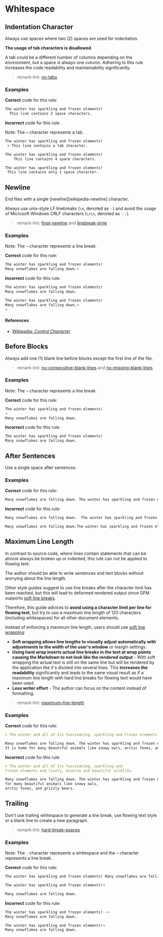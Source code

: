 # Whitespace

## Indentation Character

Always use spaces where two (2) spaces are used for indentation.

**The usage of tab characters is disallowed**.

A tab could be a different number of columns depending on the environment, but a space is always one column.
Adhering to this rule increases the code readability and maintainability significantly.

> remark-lint: [no-tabs](https://github.com/remarkjs/remark-lint/tree/master/packages/remark-lint-no-tabs)

### Examples

 **Correct** code for this rule:

```markdown
The winter has sparkling and frozen elements!
  This line contains 2 space characters.
```

**Incorrect** code for this rule:

Note: The `»` character represents a tab.

```markdown
The winter has sparkling and frozen elements!
 » This line contains a tab character.
```

```markdown
The winter has sparkling and frozen elements!
    This line contains 4 space characters.
```

```markdown
The winter has sparkling and frozen elements!
 This line contains only 1 space character.
```

## Newline

End files with a single [newline][wikipedia-newline] character.

Always use unix-style _LF_ linebreaks (`\n`, denoted as `␊`) and avoid the usage of Microsoft Windows _CRLF_ characters (`\r\n`, denoted as `␍␊`).

> remark-lint: [final-newline](https://en.wikipedia.org/wiki/Newline) and [linebreak-style](https://github.com/remarkjs/remark-lint/tree/master/packages/remark-lint-linebreak-style)

### Examples

Note: The `¬` character represents a line break.

**Correct** code for this rule:

```markdown
The winter has sparkling and frozen elements!
Many snowflakes are falling down.¬
```

**Incorrect** code for this rule:


```markdown
The winter has sparkling and frozen elements!
Many snowflakes are falling down.
```

```markdown
The winter has sparkling and frozen elements!
Many snowflakes are falling down.¬
¬
```

#### References

- [Wikipedia: _Control Character_](https://en.wikipedia.org/wiki/Control_character)

## Before Blocks

Always add one (1) blank line before blocks except the first line of the file.

> remark-lint: [no-consecutive-blank-lines](https://github.com/remarkjs/remark-lint/tree/master/packages/remark-lint-no-consecutive-blank-lines) and [no-missing-blank-lines](https://github.com/remarkjs/remark-lint/tree/master/packages/remark-lint-no-missing-blank-lines)

### Examples

Note: The `¬` character represents a line break.

**Correct** code for this rule:

```markdown
The winter has sparkling and frozen elements!
¬
Many snowflakes are falling down.
```

**Incorrect** code for this rule:

```markdown
The winter has sparkling and frozen elements!
Many snowflakes are falling down.
```

## After Sentences

Use a single space after sentences.

### Examples

**Correct** code for this rule:

```markdown
Many snowflakes are falling down. The winter has sparkling and frozen elements!
```

**Incorrect** code for this rule:

```markdown
Many snowflakes are falling down.  The winter has sparkling and frozen elements!
```

```markdown
Many snowflakes are falling down.The winter has sparkling and frozen elements!
```

## Maximum Line Length

In contrast to source code, where lines contain statements that can be almost always be broken up or indented,
this rule can not be applied to flowing text.

The author should be able to write sentences and text blocks without worrying about the line length.

Other style guides suggest to use line breaks after the character limit has been reached,
but this will lead to deformed rendered output since GFM supports [soft line breaks](https://github.github.com/gfm/#soft-line-breaks).

Therefore, this guide advices to **avoid using a character limit per line for flowing text**,
but try to use a maximum line length of 120 characters (including whitespaces) for all other document elements.

Instead of enforcing a maximum line length, users should use [soft line wrapping](https://en.wikipedia.org/wiki/Line_wrap_and_word_wrap):

- **Soft wrapping allows line lengths to visually adjust automatically with adjustments to the width of the user's window** or margin settings.
- **Using hard wrap inserts actual line breaks in the text at wrap points causing the Markdown to not look like the rendered output** - With soft wrapping the actual text is still on the same line but will be rendered by the application like it's divided into several lines.
This **increases the readability** significantly and leads to the same visual result as if a maximum line length with hard line breaks for flowing text would have been used.
- **Less writer effort** - The author can focus on the content instead of formatting.

> remark-lint: [maximum-line-length](https://github.com/remarkjs/remark-lint/tree/master/packages/remark-lint-maximum-line-length)

### Examples

**Correct** code for this rule:

```markdown
> The winter and all of its fascinating, sparkling and frozen elements and lively, diverse and beautiful wildlife.

Many snowflakes are falling down. The winter has sparkling and frozen elements!
It is home for many beautiful animals like snowy owls, arctic foxes, and grizzly bears.
```

**Incorrect** code for this rule:

```markdown
> The winter and all of its fascinating, sparkling and
frozen elements and lively, diverse and beautiful wildlife.

Many snowflakes are falling down. The winter has sparkling and frozen elements! It is home
for many beautiful animals like snowy owls,
arctic foxes, and grizzly bears.
```

## Trailing

Don't use trailing whitespace to generate a line break, use flowing text style or a blank line to create a new paragraph.

> remark-lint: [hard-break-spaces](https://github.com/remarkjs/remark-lint/tree/master/packages/remark-lint-hard-break-spaces)

### Examples

Note: The `·` character represents a whitespace and the `¬` character represents a line break.

**Correct** code for this rule:

```markdown
The winter has sparkling and frozen elements! Many snowflakes are falling down.
```

```markdown
The winter has sparkling and frozen elements!¬

Many snowflakes are falling down.
```

**Incorrect** code for this rule:

```markdown
The winter has sparkling and frozen elements!··¬
Many snowflakes are falling down.
```

```markdown
The winter has sparkling and frozen elements!¬
Many snowflakes are falling down.
```
